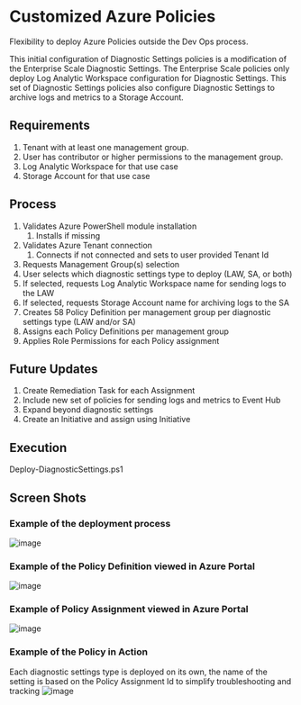 # Customized Azure Policies
Flexibility to deploy Azure Policies outside the Dev Ops process.

This initial configuration of Diagnostic Settings policies is a modification of the Enterprise Scale Diagnostic Settings. The Enterprise Scale policies only deploy Log Analytic Workspace configuration for Diagnostic Settings. This set of Diagnostic Settings policies also configure Diagnostic Settings to archive logs and metrics to a Storage Account.

## Requirements
1. Tenant with at least one management group.
2. User has contributor or higher permissions to the management group.
3. Log Analytic Workspace for that use case
4. Storage Account for that use case

## Process
1. Validates Azure PowerShell module installation
   1. Installs if missing
2. Validates Azure Tenant connection
   1. Connects if not connected and sets to user provided Tenant Id
3. Requests Management Group(s) selection
4. User selects which diagnostic settings type to deploy (LAW, SA, or both)
5. If selected, requests Log Analytic Workspace name for sending logs to the LAW
6. If selected, requests Storage Account name for archiving logs to the SA
7. Creates 58 Policy Definition per management group per diagnostic settings  type (LAW and/or SA)
8. Assigns each Policy Definitions per management group
9. Applies Role Permissions for each Policy assignment

## Future Updates
1. Create Remediation Task for each Assignment
2. Include new set of policies for sending logs and metrics to Event Hub
3. Expand beyond diagnostic settings
4. Create an Initiative and assign using Initiative

## Execution
Deploy-DiagnosticSettings.ps1

## Screen Shots
### Example of the deployment process
![image](https://user-images.githubusercontent.com/34814295/112682854-1325d200-8e47-11eb-9372-2cbc565d18eb.png)

### Example of the Policy Definition viewed in Azure Portal
![image](https://user-images.githubusercontent.com/34814295/112238093-5c450e80-8c1a-11eb-95e9-3672ed3311b6.png)

### Example of Policy Assignment viewed in Azure Portal
![image](https://user-images.githubusercontent.com/34814295/112238115-67983a00-8c1a-11eb-94c1-4cf96151da17.png)

### Example of the Policy in Action
Each diagnostic settings type is deployed on its own, the name of the setting is based on the Policy Assignment Id to simplify troubleshooting and tracking
![image](https://user-images.githubusercontent.com/34814295/112683012-554f1380-8e47-11eb-83b7-56303d035fa5.png)


